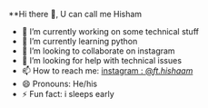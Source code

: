 **Hi there 👋, U can call me Hisham

- 🔭 I’m currently working on some technical stuff
- 🌱 I’m currently learning python
- 👯 I’m looking to collaborate on instagram
- 🤔 I’m looking for help with technical issues
- 📫 How to reach me: [instagram : @_ft.hishaam_](https://www.instagram.com/_ft.hishaam_/)
- 😄 Pronouns: He/his
- ⚡ Fun fact: i sleeps early

